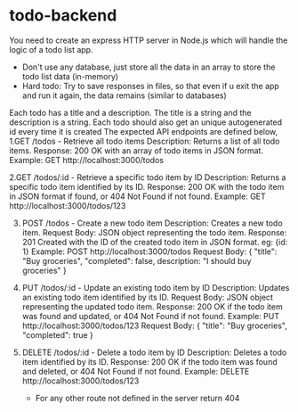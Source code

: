 # todo-backend

You need to create an express HTTP server in Node.js which will handle the logic of a todo list app.

- Don't use any database, just store all the data in an array to store the todo list data (in-memory)
- Hard todo: Try to save responses in files, so that even if u exit the app and run it again, the data remains (similar to databases)

Each todo has a title and a description. The title is a string and the description is a string.
Each todo should also get an unique autogenerated id every time it is created
The expected API endpoints are defined below,
1.GET /todos - Retrieve all todo items
Description: Returns a list of all todo items.
Response: 200 OK with an array of todo items in JSON format.
Example: GET http://localhost:3000/todos

2.GET /todos/:id - Retrieve a specific todo item by ID
Description: Returns a specific todo item identified by its ID.
Response: 200 OK with the todo item in JSON format if found, or 404 Not Found if not found.
Example: GET http://localhost:3000/todos/123

3. POST /todos - Create a new todo item
   Description: Creates a new todo item.
   Request Body: JSON object representing the todo item.
   Response: 201 Created with the ID of the created todo item in JSON format. eg: {id: 1}
   Example: POST http://localhost:3000/todos
   Request Body: { "title": "Buy groceries", "completed": false, description: "I should buy groceries" }

4. PUT /todos/:id - Update an existing todo item by ID
   Description: Updates an existing todo item identified by its ID.
   Request Body: JSON object representing the updated todo item.
   Response: 200 OK if the todo item was found and updated, or 404 Not Found if not found.
   Example: PUT http://localhost:3000/todos/123
   Request Body: { "title": "Buy groceries", "completed": true }

5. DELETE /todos/:id - Delete a todo item by ID
   Description: Deletes a todo item identified by its ID.
   Response: 200 OK if the todo item was found and deleted, or 404 Not Found if not found.
   Example: DELETE http://localhost:3000/todos/123


    - For any other route not defined in the server return 404
